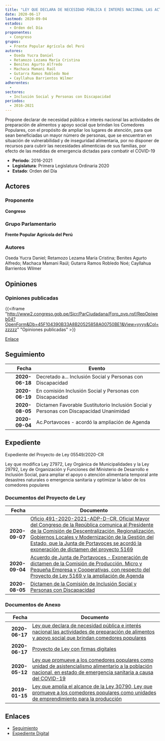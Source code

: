 ```yaml
---
title: "LEY QUE DECLARA DE NECESIDAD PÚBLICA E INTERÉS NACIONAL LAS ACTIVIDADES DE PREPARACIÓN DE ALIMENTOS Y APOYO SOCIAL QUE BRINDAN LOS COMEDORES POPULARES"
date: 2020-06-17
lastmod: 2020-09-04
estados: 
  - Orden del Día
proponentes: 
  - Congreso
grupos: 
  - Frente Popular Agrícola del Perú
autores: 
  - Oseda Yucra Daniel
  - Retamozo Lezama María Cristina
  - Benites Agurto Alfredo
  - Machaca Mamani Raúl
  - Gutarra Ramos Robledo Noé
  - Cayllahua Barrientos Wilmer
adherentes: 
  - 
sectores: 
  - Inclusión Social y Personas con Discapacidad
periodos: 
  - 2016-2021
---
```


Propone declarar de necesidad pública e interés nacional las actividades de preparación de alimentos y apoyo social que brindan los Comedores Populares, con el propósito de ampliar los lugares de atención, para que sean beneficiadas un mayor número de personas, que se encuentran en situación de vulnerabilidad y de inseguridad alimentaria, por no disponer de recursos para cubrir las necesidades alimenticias de sus familias, por efecto de las medidas de emergencia dictadas para combatir el COVID-19

- **Periodo**: 2016-2021
- **Legislatura**: Primera Legislatura Ordinaria 2020
- **Estado**: Orden del Día

## Actores

### Proponente

**Congreso**

### Grupo Parlamentario

**Frente Popular Agrícola del Perú**

### Autores

Oseda Yucra Daniel; Retamozo Lezama María Cristina; Benites Agurto Alfredo; Machaca Mamani Raúl; Gutarra Ramos Robledo Noé; Cayllahua Barrientos Wilmer


## Opiniones

### Opiniones publicadas

{{<iframe "http://www2.congreso.gob.pe/Sicr/ParCiudadana/Foro_pvp.nsf/RepOpiweb04?OpenForm&Db=45F104390B33A8B20525858A00750BE1&View=yyyy&Col=zzzzz" "Opiniones publicadas" >}}

[Enlace](http://www2.congreso.gob.pe/Sicr/ParCiudadana/Foro_pvp.nsf/RepOpiweb04?OpenForm&Db=45F104390B33A8B20525858A00750BE1&View=yyyy&Col=zzzzz)

## Seguimiento

| Fecha | Evento |
|------:|--------|
| **2020-06-18** | Decretado a... Inclusión Social y Personas con Discapacidad|
| **2020-06-19** | En comisión Inclusión Social y Personas con Discapacidad|
| **2020-08-05** | Dictamen Favorable Sustitutorio Inclusión Social y Personas con Discapacidad Unanimidad|
| **2020-09-04** | Ac.Portavoces - acordó la ampliación de Agenda|


## Expediente

Expediente del Proyecto de Ley 05549/2020-CR

Ley que modifica Ley 27972, Ley Orgánica de Municipalidades y la Ley 29792, Ley de Organización y Funciones del Ministerio de Desarrollo e Inclusión Social, para ampliar el apoyo o atención alimentaria temporal ante desastres naturales o emergencia sanitaria y optimizar la labor de los comedores populares


### Documentos del Proyecto de Ley

| Fecha | Documento |
|------:|--------|
| **2020-09-07** | [Oficio 491-2020-2021-ADP-D-CR, Oficial Mayor del Congreso de la República comunica al Presidente de la Comisión de Descentralización, Regionalización, Gobiernos Locales y Modernización de la Gestión del Estado, que la Junta de Portavoces se acordó la exoneración de dictamen del proyecto 5169](http://www.leyes.congreso.gob.pe/Documentos/2016_2021/Oficios/Oficialia_Mayor/OFICIO-491-2020-2021-ADP-D-CR.pdf) |
| **2020-09-04** | [Acuerdo de Junta de Portavoces - Exoneración de dictamen de la Comisión de Producción, Micro y Pequeña Empresa y Cooperativas, con respecto del Proyecto de Ley 5169 y la ampliación de Agenda](http://www.leyes.congreso.gob.pe/Documentos/2016_2021/Acuerdos/Junta_Portavoces/AJP03803-20200904.pdf) |
| **2020-08-05** | [Dictamen de la Comisión de Inclusión Social y Personas con Discapacidad](http://www.leyes.congreso.gob.pe/Documentos/2016_2021/Dictamenes/Proyectos_de_Ley/03803DC13MAY20200805.pdf) |

### Documentos de Anexo

| Fecha | Documento |
|------:|--------|
| **2020-06-17** | [Ley que declara de necesidad pública e interés nacional las actividades de preparación de alimentos y apoyo social que brindan comedores populares](http://www.leyes.congreso.gob.pe/Documentos/2016_2021/Proyectos_de_Ley_y_de_Resoluciones_Legislativas/PL05549_20200617.pdf) |
| **2020-06-17** | [Proyecto de Ley con firmas digitales](http://www.leyes.congreso.gob.pe/Documentos/2016_2021/Proyectos_de_Ley_y_de_Resoluciones_Legislativas/Proyectos_Firmas_digitales/PL05549.pdf) |
| **2020-05-12** | [Ley que promueve a los comedores populares como unidad de asistencialismo alimentario a la población nacional, en estado de emergencia sanitaria a causa del COVID-19](http://www.leyes.congreso.gob.pe/Documentos/2016_2021/Proyectos_de_Ley_y_de_Resoluciones_Legislativas/PL05169_20200512.pdf) |
| **2019-01-15** | [Ley que amplia el alcance de la Ley 30790, Ley que promueve a los comedores populares como unidades de emprendimiento para la producción](http://www.leyes.congreso.gob.pe/Documentos/2016_2021/Proyectos_de_Ley_y_de_Resoluciones_Legislativas/PL0380320190115..pdf) |

## Enlaces 

- [Seguimiento](http://www2.congreso.gob.pe/Sicr/TraDocEstProc/CLProLey2016.nsf/f7fff46988ca05b1052578e100829cc7/bf6834398db57d780525858b0007daad?OpenDocument)
- [Expediente Digital](http://www2.congreso.gob.pe/Sicr/TraDocEstProc/CLProLey2016.nsf/f7fff46988ca05b1052578e100829cc7/bf6834398db57d780525858b0007daad?OpenDocument&Click=05257FB7005EB655.eb71d0cf91d8294e05256cdf006b5706/$Body/0.1C6C)
